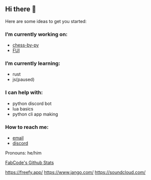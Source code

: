 ## Hi there 👋

[//]: <**fabcode246/fabcode246** is a ✨ _special_ ✨ repository because its `README.md` (this file) appears on your GitHub profile.>

Here are some ideas to get you started:

### I’m currently working on:
- [chess-by-py](https://github.com/fabcode246/chess-by-py)
- [FUI](https://github.com/fabcode246/FUI)

### I’m currently learning:
- rust
- js(paused)

### I can help with:
- python discord bot
- lua basics
- python cli app making

### How to reach me:
- [email](mailto:fabserpm007@gmail.com)
- [discord](https://discord.gg/wMGSCGsmrw)

Pronouns: he/him

[FabCode's Github Stats](https://github-readme-stats.vercel.app/api?username=fabcode246&show_icons=true&theme=bear)

https://freefy.app/
https://www.jango.com/
https://soundcloud.com/
